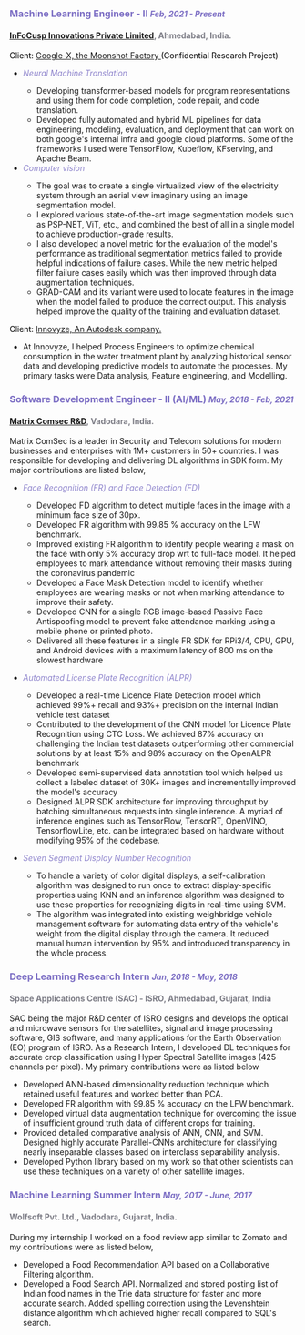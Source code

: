 <!-- infocusp -->
<h3>
    <span style="color: #7c6ec4; font-weight: bold;">
        Machine Learning Engineer - II
    </span>
    <span style="color: #7c6ec4; font-weight: light; font-style:italic; font-size:14px">
        Feb, 2021 - Present
    </span> 
</h3>
<h4>
    <span style="color: #7e7e87">
        <a href="https://www.infocusp.com/">InFoCusp Innovations Private Limited</a>, Ahmedabad, India.
    </span>
</h4>
<span style="color: #000000">
    Client: <a href="https://x.company/">Google-X, the Moonshot Factory </a>(Confidential Research Project) 
</span>
<ul>
  <li><span style="color: #8f85cd; font-style: italic;">Neural Machine Translation</span></li>
   <ul>
    <li>Developing transformer-based models for program representations and using them for code completion, code repair, and code translation.</li>
    <li>Developed fully automated and hybrid ML pipelines for data engineering, modeling, evaluation, and deployment that can work on both google's internal infra and google cloud platforms. Some of the frameworks I used were TensorFlow, Kubeflow, KFserving, and Apache Beam.</li>
   </ul>
  <li><span style="color: #8f85cd; font-style: italic;">Computer vision</span></li>
    <ul>
      <li>The goal was to create a single virtualized view of the electricity system through an aerial view imaginary using an image segmentation model.</li> 
      <li>I explored various state-of-the-art image segmentation models such as PSP-NET, ViT, etc., and combined the best of all in a single model to achieve production-grade results.</li>
      <li>I also developed a novel metric for the evaluation of the model's performance as traditional segmentation metrics failed to provide helpful indications of failure cases. While the new metric helped filter failure cases easily which was then improved through data augmentation techniques.</li>
      <li>GRAD-CAM and its variant were used to locate features in the image when the model failed to produce the correct output. This analysis helped improve the quality of the training and evaluation dataset.</li>
    </ul>
</ul>
<span style="color: #000000">
    Client: <a href="https://www.innovyze.com/en-us">Innovyze, An Autodesk company.</a>
</span>
<ul>
  <li> At Innovyze, I helped Process Engineers to optimize chemical consumption in the water treatment plant by analyzing historical sensor data and developing predictive models to automate the processes. My primary tasks were Data analysis, Feature engineering, and Modelling.</li>
</ul>

<!-- matrix comsec -->
<h3>
    <span style="color: #7c6ec4; font-weight: bold;">
        Software Development Engineer - II (AI/ML)
    </span>
    <span style="color: #7c6ec4; font-weight: light; font-style:italic; font-size:14px">
        May, 2018 - Feb, 2021
    </span> 
</h3>
<h4>
    <span style="color: #7e7e87">
        <a href="https://www.matrixcomsec.com/">Matrix Comsec R&D</a>, Vadodara, India.
    </span>
</h4>
Matrix ComSec is a leader in Security and Telecom solutions for modern businesses and enterprises with 1M+ customers in 50+ countries. I was responsible for developing and delivering DL algorithms in SDK form. My major contributions are listed below,
<ul>
  <li><span style="color: #8f85cd; font-style: italic;">Face Recognition (FR) and Face Detection (FD)</span></li>
    <ul>
      <li>Developed FD algorithm to detect multiple faces in the image with a minimum face size of 30px.</li> 
      <li>Developed FR algorithm with 99.85 % accuracy on the LFW benchmark.</li>
      <li>Improved existing FR algorithm to identify people wearing a mask on the face with only 5% accuracy drop wrt to full-face model. It helped employees to mark attendance without removing their masks during the coronavirus pandemic</li>
      <li>Developed a Face Mask Detection model to identify whether employees are wearing masks or not when marking attendance to improve their safety.</li>
      <li>Developed CNN for a single RGB image-based Passive Face Antispoofing model to prevent fake attendance marking using a mobile phone or printed photo.</li>
      <li>Delivered all these features in a single FR SDK for RPi3/4, CPU, GPU, and Android devices with a maximum latency of 800 ms on the slowest hardware</li>
    </ul>
  </li>
</ul>
<ul>
  <li><span style="color: #8f85cd; font-style: italic;">Automated License Plate Recognition (ALPR)</span></li>
    <ul>
      <li>Developed a real-time Licence Plate Detection model which achieved 99%+ recall and 93%+ precision on the internal Indian vehicle test dataset</li>
      <li>Contributed to the development of the CNN model for Licence Plate Recognition using CTC Loss. We achieved 87% accuracy on challenging the Indian test datasets outperforming other commercial solutions by at least 15% and 98% accuracy on the OpenALPR benchmark</li>
      <li>Developed semi-supervised data annotation tool which helped us collect a labeled dataset of 30K+ images and incrementally improved the model's accuracy</li>
      <li>Designed ALPR SDK architecture for improving throughput by batching simultaneous requests into single inference. A myriad of inference engines such as TensorFlow, TensorRT, OpenVINO, TensorflowLite, etc. can be integrated based on hardware without modifying 95% of the codebase.</li>
    </ul>
  </li>
</ul>
<ul>
  <li><span style="color: #8f85cd; font-style: italic;">Seven Segment Display Number Recognition</span></li>
    <ul>
      <li>To handle a variety of color digital displays, a self-calibration algorithm was designed to run once to extract display-specific properties using KNN and an inference algorithm was designed to use these properties for recognizing digits in real-time using SVM.</li>
      <li>The algorithm was integrated into existing weighbridge vehicle management software for automating data entry of the vehicle's weight from the digital display through the camera. It reduced manual human intervention by 95% and introduced transparency in the whole process.</li>
    </ul>
  </li>
</ul>

<!-- isro -->
<h3>
    <span style="color: #7c6ec4; font-weight: bold;">
        Deep Learning Research Intern
    </span>
    <span style="color: #7c6ec4; font-weight: light; font-style:italic; font-size:14px">
        Jan, 2018 - May, 2018
    </span> 
</h3>
<h4>
    <span style="color: #7e7e87">
        Space Applications Centre (SAC) - ISRO, Ahmedabad, Gujarat, India
    </span>
</h4>
SAC being the major R&D center of ISRO designs and develops the optical and microwave sensors for the satellites, signal and image processing software, GIS software, and many applications for the Earth Observation (EO) program of ISRO. As a Research Intern, I developed DL techniques for accurate crop classification using Hyper Spectral Satellite images (425 channels per pixel). My primary contributions were as listed below
<ul>
    <li>Developed ANN-based dimensionality reduction technique which retained useful features and worked better than PCA.</li> 
    <li>Developed FR algorithm with 99.85 % accuracy on the LFW benchmark.</li>
    <li>Developed virtual data augmentation technique for overcoming the issue of insufficient ground truth data of different crops for training.</li>
    <li>Provided detailed comparative analysis of ANN, CNN, and SVM. Designed highly accurate Parallel-CNNs architecture for classifying nearly inseparable classes based on interclass separability analysis.
    <li>Developed Python library based on my work so that other scientists can use these techniques on a variety of other satellite images.</li>
</ul>

<!-- wolfsoft -->
<h3>
    <span style="color: #7c6ec4; font-weight: bold;">
       Machine Learning Summer Intern
    </span>
    <span style="color: #7c6ec4; font-weight: light; font-style:italic; font-size:14px">
        May, 2017 - June, 2017
    </span> 
</h3>
<h4>
    <span style="color: #7e7e87">
        Wolfsoft Pvt. Ltd., Vadodara, Gujarat, India.
    </span>
</h4>
During my internship I worked on a food review app similar to Zomato and my contributions were as listed below,
<ul>
    <li>Developed a Food Recommendation API based on a Collaborative Filtering algorithm.</li> 
    <li>Developed a Food Search API. Normalized and stored posting list of Indian food names in the Trie data structure for faster and more accurate search. Added spelling correction using the Levenshtein distance algorithm which achieved higher recall compared to SQL's search.</li>
</ul>